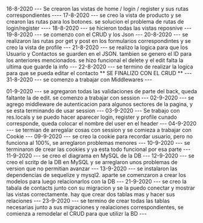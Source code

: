 16-8-2020 --- Se crearon las vistas de home / login / register y sus rutas correspondientes ----
17-8-2020 --- se creo la vista de producto y se crearon las rutas para los botones. se solucion el problema de rutas de login/register ----
18-8-2020 --- se hicieron todas las vistas reposnive ---
19-8-2020 --- se comenzo con el CRUD y los Json ---
20-8-2020 --- se realizaron las rutas por get y post en los formularios correspondintes y se creo la vista de profile ---
21-8-2020 --- se realizo la logica para que los Usuario y Contactos se guarden en el JSON. tambien se genero el ID para los anteriores mencionados. se hizo funcional el delete y el edit falta la ultima que guarde la info ---
22-8-2020 --- se termino de realizar la logica para que se pueda editar el contacto ** SE FINALIZO CON EL CRUD ** ---
31-8-2020 --- se comenzo a trabajar con Middlewares ---

01-9-2020 --- se agregaron todas las validaciones de parte del back, queda faltante la de edit. se comenzo a trabajar con session ---
02-9-2020 --- se agrego middleware de autenticacion para algunos sectores de la pagina, y se esta terminando de usar session ---
03-9-2020 --- Se trabajo con res.locals y se puedo hacer aparecer login, register y profile cunado corresponde, queda colocar el nombre del user en el header ---
04-9-2020 --- se termian de arregalar cosas con session y se comieza a trabajar con Cookie ---
09-9-2020 --- se creo la cookie para recordar usuario, pero no funciona al 100%, se arreglaron problemas menores ---
10-9-2020 --- se terminaron de crear las cookies y ya esta todo funcional por esa parte ---
11-9-2020 --- se creo el diagrama en MySQL de la DB ---
12-9-2020 --- se creo el scritp de la DB en MySQL y se arreglaron unos problemas de version que no permitian avanzar ---
13-9-2020 --- se instalaron las dependencias de sequelize y mysql2. aparte se comenzaron a crear los modelos para luego relacionarlos con la DB ---
21-9-2020 --- se creo la tabala de contacts junto con su migracion y se la puedo conectar y mostrar las vistas correctamente. hay que crear dos tablas mas  y hacer sus relaciones ---
23-9-2020 --- se termino de crear todas las tablas necesarias junto a sus migraciones y realaciones correspondientes, se comienza a remodelar el CRUD para que utilizr la BD ---